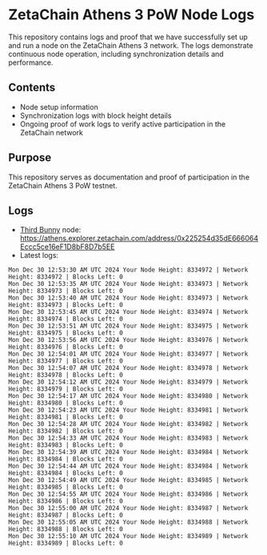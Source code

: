 # ZetaChain Athens 3 PoW Node Logs
This repository contains logs and proof that we have successfully set up and run a node on the ZetaChain Athens 3 network. The logs demonstrate continuous node operation, including synchronization details and performance.

## Contents
- Node setup information
- Synchronization logs with block height details
- Ongoing proof of work logs to verify active participation in the ZetaChain network

## Purpose
This repository serves as documentation and proof of participation in the ZetaChain Athens 3 PoW testnet.

## Logs

- [Third Bunny](https://thirdbunny.xyz/) node: https://athens.explorer.zetachain.com/address/0x225254d35dE666064Eccc5ce16eF1D8bF8D7b5EE
- Latest logs:
```
Mon Dec 30 12:53:30 AM UTC 2024 Your Node Height: 8334972 | Network Height: 8334972 | Blocks Left: 0
Mon Dec 30 12:53:35 AM UTC 2024 Your Node Height: 8334973 | Network Height: 8334973 | Blocks Left: 0
Mon Dec 30 12:53:40 AM UTC 2024 Your Node Height: 8334973 | Network Height: 8334973 | Blocks Left: 0
Mon Dec 30 12:53:45 AM UTC 2024 Your Node Height: 8334974 | Network Height: 8334974 | Blocks Left: 0
Mon Dec 30 12:53:51 AM UTC 2024 Your Node Height: 8334975 | Network Height: 8334975 | Blocks Left: 0
Mon Dec 30 12:53:56 AM UTC 2024 Your Node Height: 8334976 | Network Height: 8334976 | Blocks Left: 0
Mon Dec 30 12:54:01 AM UTC 2024 Your Node Height: 8334977 | Network Height: 8334977 | Blocks Left: 0
Mon Dec 30 12:54:07 AM UTC 2024 Your Node Height: 8334978 | Network Height: 8334978 | Blocks Left: 0
Mon Dec 30 12:54:12 AM UTC 2024 Your Node Height: 8334979 | Network Height: 8334979 | Blocks Left: 0
Mon Dec 30 12:54:17 AM UTC 2024 Your Node Height: 8334980 | Network Height: 8334980 | Blocks Left: 0
Mon Dec 30 12:54:23 AM UTC 2024 Your Node Height: 8334981 | Network Height: 8334981 | Blocks Left: 0
Mon Dec 30 12:54:28 AM UTC 2024 Your Node Height: 8334982 | Network Height: 8334982 | Blocks Left: 0
Mon Dec 30 12:54:33 AM UTC 2024 Your Node Height: 8334983 | Network Height: 8334983 | Blocks Left: 0
Mon Dec 30 12:54:39 AM UTC 2024 Your Node Height: 8334984 | Network Height: 8334984 | Blocks Left: 0
Mon Dec 30 12:54:44 AM UTC 2024 Your Node Height: 8334984 | Network Height: 8334984 | Blocks Left: 0
Mon Dec 30 12:54:49 AM UTC 2024 Your Node Height: 8334985 | Network Height: 8334985 | Blocks Left: 0
Mon Dec 30 12:54:55 AM UTC 2024 Your Node Height: 8334986 | Network Height: 8334986 | Blocks Left: 0
Mon Dec 30 12:55:00 AM UTC 2024 Your Node Height: 8334987 | Network Height: 8334987 | Blocks Left: 0
Mon Dec 30 12:55:05 AM UTC 2024 Your Node Height: 8334988 | Network Height: 8334988 | Blocks Left: 0
Mon Dec 30 12:55:10 AM UTC 2024 Your Node Height: 8334989 | Network Height: 8334989 | Blocks Left: 0
```
